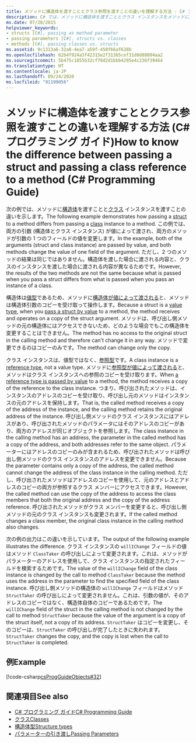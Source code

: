 ```yaml
---
title: メソッドに構造体を渡すこととクラス参照を渡すことの違いを理解する方法 - C# プログラミング ガイド
description: C# では、メソッドに構造体を渡すこととクラス インスタンスをメソッドに渡すことは違います。 この例では、値渡しで渡された構造体とクラス インスタンスを示します。
ms.date: 07/20/2015
helpviewer_keywords:
- structs [C#], passing as method parameter
- passing parameters [C#], structs vs. classes
- methods [C#], passing classes vs. structs
ms.assetid: 9c1313a6-32a8-4ea7-a59f-450f66af628b
ms.openlocfilehash: 62b4f924a3f42315e2f313b5cef31d8d80804aa2
ms.sourcegitcommit: 5b475c1855b32cf78d2d1bbb4295e4c236f39464
ms.translationtype: HT
ms.contentlocale: ja-JP
ms.lasthandoff: 09/24/2020
ms.locfileid: "91199056"
---
```

# <a name="how-to-know-the-difference-between-passing-a-struct-and-passing-a-class-reference-to-a-method-c-programming-guide"></a><span data-ttu-id="a3f62-104">メソッドに構造体を渡すこととクラス参照を渡すことの違いを理解する方法 (C# プログラミング ガイド)</span><span class="sxs-lookup"><span data-stu-id="a3f62-104">How to know the difference between passing a struct and passing a class reference to a method (C# Programming Guide)</span></span>

<span data-ttu-id="a3f62-105">次の例では、メソッドに[構造体](../../language-reference/builtin-types/struct.md)を渡すことと[クラス](../../language-reference/keywords/class.md) インスタンスを渡すことの違いを示します。</span><span class="sxs-lookup"><span data-stu-id="a3f62-105">The following example demonstrates how passing a [struct](../../language-reference/builtin-types/struct.md) to a method differs from passing a [class](../../language-reference/keywords/class.md) instance to a method.</span></span> <span data-ttu-id="a3f62-106">この例では、両方の引数 (構造体とクラス インスタンス) が値によって渡され、両方のメソッドが引数の 1 つのフィールドの値を変更します。</span><span class="sxs-lookup"><span data-stu-id="a3f62-106">In the example, both of the arguments (struct and class instance) are passed by value, and both methods change the value of one field of the argument.</span></span> <span data-ttu-id="a3f62-107">ただし、2 つのメソッドの結果は同じではありません。構造体を渡した場合に渡される内容と、クラスのインスタンスを渡した場合に渡される内容が異なるためです。</span><span class="sxs-lookup"><span data-stu-id="a3f62-107">However, the results of the two methods are not the same because what is passed when you pass a struct differs from what is passed when you pass an instance of a class.</span></span>  
  
 <span data-ttu-id="a3f62-108">構造体は[値型](../../language-reference/builtin-types/value-types.md)であるため、メソッドに[構造体が値によって渡される](./passing-value-type-parameters.md)と、メソッドは構造体引数のコピーを受け取って操作します。</span><span class="sxs-lookup"><span data-stu-id="a3f62-108">Because a struct is a [value type](../../language-reference/builtin-types/value-types.md), when you [pass a struct by value](./passing-value-type-parameters.md) to a method, the method receives and operates on a copy of the struct argument.</span></span> <span data-ttu-id="a3f62-109">メソッドは、呼び出し側メソッドの元の構造体にはアクセスできないため、どのような場合でもこの構造体を変更することはできません。</span><span class="sxs-lookup"><span data-stu-id="a3f62-109">The method has no access to the original struct in the calling method and therefore can't change it in any way.</span></span> <span data-ttu-id="a3f62-110">メソッドで変更できるのはコピーのみです。</span><span class="sxs-lookup"><span data-stu-id="a3f62-110">The method can change only the copy.</span></span>  
  
 <span data-ttu-id="a3f62-111">クラス インスタンスは、値型ではなく、[参照型](../../language-reference/keywords/reference-types.md)です。</span><span class="sxs-lookup"><span data-stu-id="a3f62-111">A class instance is a [reference type](../../language-reference/keywords/reference-types.md), not a value type.</span></span> <span data-ttu-id="a3f62-112">メソッドに[参照型が値によって渡される](./passing-reference-type-parameters.md)と、メソッドはクラス インスタンスへの参照のコピーを受け取ります。</span><span class="sxs-lookup"><span data-stu-id="a3f62-112">When [a reference type is passed by value](./passing-reference-type-parameters.md) to a method, the method receives a copy of the reference to the class instance.</span></span> <span data-ttu-id="a3f62-113">つまり、呼び出されたメソッドは、インスタンスのアドレスのコピーを受け取り、呼び出し元のメソッドはインスタンスの元のアドレスを保持します。</span><span class="sxs-lookup"><span data-stu-id="a3f62-113">That is, the called method receives a copy of the address of the instance, and the calling method retains the original address of the instance.</span></span> <span data-ttu-id="a3f62-114">呼び出し側メソッドのクラス インスタンスにはアドレスがあり、呼び出されたメソッドのパラメータにはそのアドレスのコピーがあり、両方のアドレスが同じオブジェクトを参照します。</span><span class="sxs-lookup"><span data-stu-id="a3f62-114">The class instance in the calling method has an address, the parameter in the called method has a copy of the address, and both addresses refer to the same object.</span></span> <span data-ttu-id="a3f62-115">パラメーターにはアドレスのコピーのみが含まれるため、呼び出されたメソッドは呼び出し側メソッドのクラス インスタンスのアドレスを変更できません。</span><span class="sxs-lookup"><span data-stu-id="a3f62-115">Because the parameter contains only a copy of the address, the called method cannot change the address of the class instance in the calling method.</span></span> <span data-ttu-id="a3f62-116">ただし、呼び出されたメソッドはアドレスのコピーを使用して、元のアドレスとアドレスのコピーの両方が参照するクラス メンバーにアクセスできます。</span><span class="sxs-lookup"><span data-stu-id="a3f62-116">However, the called method can use the copy of the address to access the class members that both the original address and the copy of the address reference.</span></span> <span data-ttu-id="a3f62-117">呼び出されたメソッドがクラス メンバーを変更すると、呼び出し側メソッドの元のクラス インスタンスも変更されます。</span><span class="sxs-lookup"><span data-stu-id="a3f62-117">If the called method changes a class member, the original class instance in the calling method also changes.</span></span>  
  
 <span data-ttu-id="a3f62-118">次の例の出力はこの違いを示しています。</span><span class="sxs-lookup"><span data-stu-id="a3f62-118">The output of the following example illustrates the difference.</span></span> <span data-ttu-id="a3f62-119">クラス インスタンスの `willIChange` フィールドの値はメソッド `ClassTaker` の呼び出しによって変更されます。これは、メソッドがパラメーターのアドレスを使用して、クラス インスタンスの指定されたフィールドを検索するためです。</span><span class="sxs-lookup"><span data-stu-id="a3f62-119">The value of the `willIChange` field of the class instance is changed by the call to method `ClassTaker` because the method uses the address in the parameter to find the specified field of the class instance.</span></span> <span data-ttu-id="a3f62-120">呼び出し側メソッドの構造体の `willIChange` フィールドはメソッド `StructTaker` の呼び出しによって変更されません。これは、引数の値が、そのアドレスのコピーではなく、構造体自体のコピーであるためです。</span><span class="sxs-lookup"><span data-stu-id="a3f62-120">The `willIChange` field of the struct in the calling method is not changed by the call to method `StructTaker` because the value of the argument is a copy of the struct itself, not a copy of its address.</span></span> <span data-ttu-id="a3f62-121">`StructTaker` はコピーを変更し、そのコピーは、`StructTaker` の呼び出しが完了したときに失われます。</span><span class="sxs-lookup"><span data-stu-id="a3f62-121">`StructTaker` changes the copy, and the copy is lost when the call to `StructTaker` is completed.</span></span>  
  
## <a name="example"></a><span data-ttu-id="a3f62-122">例</span><span class="sxs-lookup"><span data-stu-id="a3f62-122">Example</span></span>  

 [!code-csharp[csProgGuideObjects#32](~/samples/snippets/csharp/VS_Snippets_VBCSharp/csProgGuideObjects/CS/Objects.cs#32)]  
  
## <a name="see-also"></a><span data-ttu-id="a3f62-123">関連項目</span><span class="sxs-lookup"><span data-stu-id="a3f62-123">See also</span></span>

- [<span data-ttu-id="a3f62-124">C# プログラミング ガイド</span><span class="sxs-lookup"><span data-stu-id="a3f62-124">C# Programming Guide</span></span>](../index.md)
- [<span data-ttu-id="a3f62-125">クラス</span><span class="sxs-lookup"><span data-stu-id="a3f62-125">Classes</span></span>](./classes.md)
- [<span data-ttu-id="a3f62-126">構造体型</span><span class="sxs-lookup"><span data-stu-id="a3f62-126">Structure types</span></span>](../../language-reference/builtin-types/struct.md)
- [<span data-ttu-id="a3f62-127">パラメーターの引き渡し</span><span class="sxs-lookup"><span data-stu-id="a3f62-127">Passing Parameters</span></span>](./passing-parameters.md)
